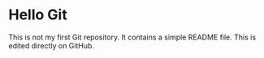 # Hello Git
This is not my first Git repository.
It contains a simple README file.
This is edited directly on GitHub.
